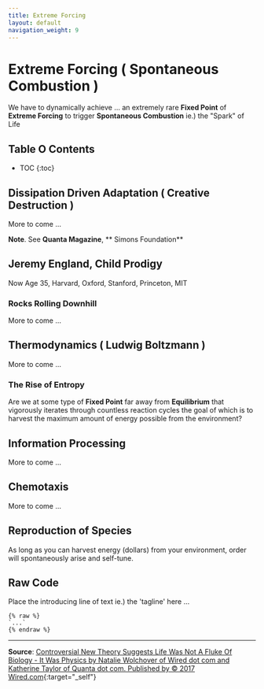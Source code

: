 ```yaml
---
title: Extreme Forcing
layout: default
navigation_weight: 9
---
```

# Extreme Forcing ( Spontaneous Combustion )

We have to dynamically achieve ... an extremely rare **Fixed Point** of **Extreme Forcing** to trigger **Spontaneous Combustion** ie.) the "Spark" of Life

## Table O Contents

- TOC
{:toc}

## Dissipation Driven Adaptation ( Creative Destruction )

More to come ...

**Note**. See **Quanta Magazine**, ** Simons Foundation**

## Jeremy England, Child Prodigy

Now Age 35, Harvard, Oxford, Stanford, Princeton, MIT

### Rocks Rolling Downhill

More to come ...

## Thermodynamics ( Ludwig Boltzmann )

More to come ...

### The Rise of Entropy

Are we at some type of **Fixed Point** far away from **Equilibrium** that vigorously iterates through countless reaction cycles the goal of which is to harvest the maximum amount of energy possible from the environment?

## Information Processing

More to come ...

## Chemotaxis

More to come ...

## Reproduction of Species

As long as you can harvest energy (dollars) from your environment, order will spontaneously arise and self-tune.

## Raw Code

Place the introducing line of text ie.) the 'tagline' here ...

```liquid
{% raw %}
`...`
{% endraw %}
```

***

**Source**: [Controversial New Theory Suggests Life Was Not A Fluke Of Biology - It Was Physics by Natalie Wolchover of Wired dot com and Katherine Taylor of Quanta dot com. Published by © 2017 Wired.com](https://www.wired.com/controversial-new-theory-suggests-life-wasnt-a-fluke-of-biologyit-was-physics){:target="_self"}

